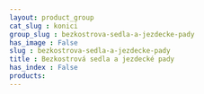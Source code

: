 ```yaml
---
layout: product_group
cat_slug : konici
group_slug : bezkostrova-sedla-a-jezdecke-pady
has_image : False
slug : bezkostrova-sedla-a-jezdecke-pady
title : Bezkostrová sedla a jezdecké pady
has_index : False
products:
---
```


